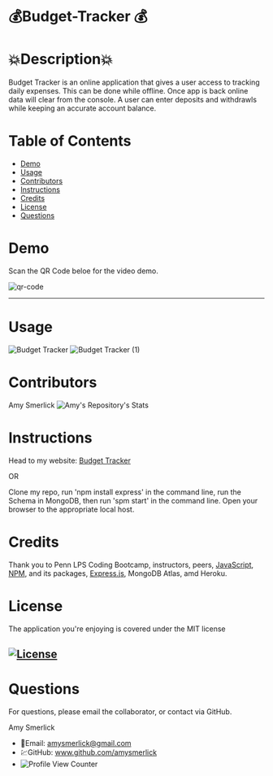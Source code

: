 #  💰Budget-Tracker 💰

#  💥Description💥

Budget Tracker is an online application that gives a user access to tracking daily expenses. This can be done while offline. Once app is back online data will clear from the console. A user can enter deposits and withdrawls while keeping an accurate account balance. 


 # Table of Contents
 * [Demo](#demo)
 * [Usage](#usage)
 * [Contributors](#contributors)
 * [Instructions](#instructions)
 * [Credits](#credits)
 * [License](#license)
 * [Questions](#questions)

# Demo
Scan the QR Code beloe for the video demo.


![qr-code](https://user-images.githubusercontent.com/77814900/126041208-8ceb1414-2c9e-4cd7-bc22-3d7838d2a94a.png)

*****

# Usage
![Budget Tracker](https://user-images.githubusercontent.com/77814900/126040753-707a25fd-054e-4ce4-8862-bedcabe727ae.png)
![Budget Tracker (1)](https://user-images.githubusercontent.com/77814900/126040779-6a4ea395-3d79-435a-bbe7-f2401a2ced6b.png)


# Contributors
Amy Smerlick
![Amy's Repository's Stats](https://github-readme-stats.vercel.app/api/top-langs/?username=amysmerlick&theme=blue-green)

# Instructions
Head to my website: [Budget Tracker](https://budgettracker-amysmerlick.herokuapp.com/)

OR

Clone my repo, run 'npm install express' in the command line, run the Schema in MongoDB, then run 'spm start' in the command line. Open your browser to the appropriate local host. 

# Credits
Thank you to Penn LPS Coding Bootcamp, instructors, peers, [JavaScript](https://www.javascript.com/), [NPM](https://www.npmjs.com/),  and its packages, [Express.js](https://expressjs.com/), MongoDB Atlas, amd Heroku.

# License
The application you're enjoying is covered under the MIT license
## [![License](https://img.shields.io/badge/License-MIT%202.0-blue.svg)](https://opensource.org/licenses/MIT)

# Questions
For questions, please email the collaborator, or contact via GitHub.

Amy Smerlick
* 📧Email: amysmerlick@gmail.com
* 💹GitHub: www.github.com/amysmerlick
* ![Profile View Counter](https://komarev.com/ghpvc/?username=amysmerlick)
